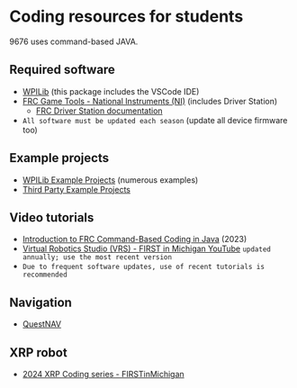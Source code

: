 # Coding resources for students
9676 uses command-based JAVA.

## Required software
* [WPILib](https://docs.wpilib.org/en/stable/docs/zero-to-robot/step-2/wpilib-setup.html) (this package includes the VSCode IDE)
* [FRC Game Tools - National Instruments (NI)](https://www.ni.com/en/support/downloads/drivers/download.frc-game-tools.html#553883) (includes Driver Station)
  * [FRC Driver Station documentation](https://docs.wpilib.org/en/stable/docs/software/driverstation/index.html)
* `All software must be updated each season` (update all device firmware too)

## Example projects
* [WPILib Example Projects](https://docs.wpilib.org/en/stable/docs/software/examples-tutorials/wpilib-examples.html) (numerous examples)
* [Third Party Example Projects](https://docs.wpilib.org/en/stable/docs/software/examples-tutorials/third-party-examples.html)

## Video tutorials
* [Introduction to FRC Command-Based Coding in Java](https://www.youtube.com/watch?v=W0UNi3aBiEY) (2023)
* [Virtual Robotics Studio (VRS) - FIRST in Michigan YouTube](https://youtu.be/rogdNaLl_s8?si=n2-GcBLeUEuDWYpH) `updated annually; use the most recent version`
* `Due to frequent software updates, use of recent tutorials is recommended`

## Navigation
* [QuestNAV](https://github.com/juchong/QuestNav)

## XRP robot
* [2024 XRP Coding series - FIRSTinMichigan](https://www.youtube.com/watch?v=Nlk52QdoasE&list=PL6fCSvDccI_6WcjBqj2C3J-VmyX9Yv0Zl)
